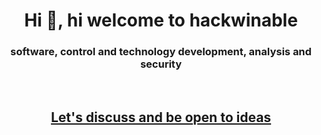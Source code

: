<h1 align="center">Hi 👋, hi welcome to hackwinable</h1>
<h3 align="center">software, control and technology development, analysis and security</h3><br>
<h2 align="center"><a href="https://github.com/hackwinable/.github/discussions">Let's discuss and be open to ideas</a></h2>
